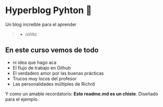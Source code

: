# Hyperblog Pyhton 💚
Un blog increíble para el aprender

> - niñito

## En este curso vemos de todo
* ni idea que hago aca
* El flujo de trabajo en Github
* El verdadero amor por las buenas prácticas
* Trucos muy locos del profesor
* Las personalidades múltiples de Richrd

Y como un amable recordatorio: **Este readme.md es un chiste**.  Diseñado para el ejemplo. 